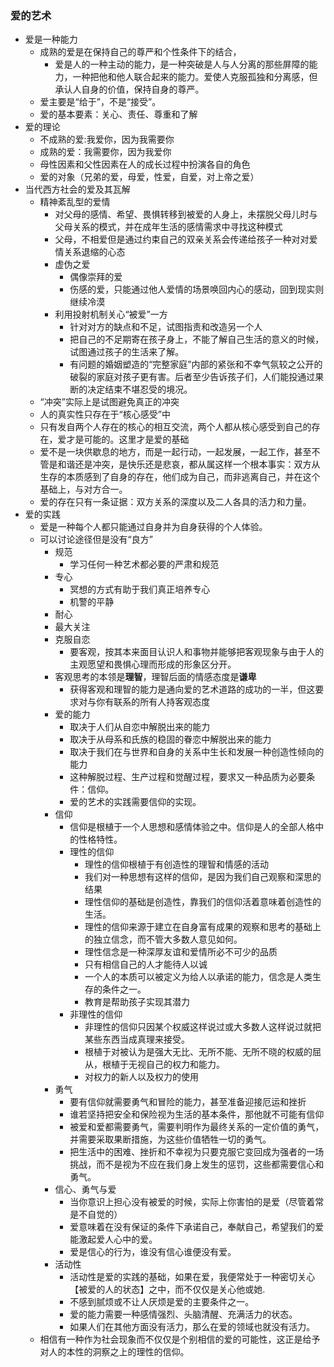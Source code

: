 ### 爱的艺术

 - 爱是一种能力
    - 成熟的爱是在保持自己的尊严和个性条件下的结合，
      - 爱是人的一种主动的能力，是一种突破是人与人分离的那些屏障的能力，一种把他和他人联合起来的能力。爱使人克服孤独和分离感，但承认人自身的价值，保持自身的尊严。
    - 爱主要是“给于”，不是“接受”。
    - 爱的基本要素：关心、责任、尊重和了解
 - 爱的理论
    - 不成熟的爱:我爱你，因为我需要你
    - 成熟的爱：我需要你，因为我爱你
    - 母性因素和父性因素在人的成长过程中扮演各自的角色
   - 爱的对象（兄弟的爱，母爱，性爱，自爱，对上帝之爱）
 - 当代西方社会的爱及其瓦解
   - 精神紊乱型的爱情
     - 对父母的感情、希望、畏惧转移到被爱的人身上，未摆脱父母儿时与父母关系的模式，并在成年生活的感情需求中寻找这种模式
     - 父母，不相爱但是通过约束自己的双亲关系会传递给孩子一种对对爱情关系退缩的心态
     - 虚伪之爱
       - 偶像崇拜的爱
       - 伤感的爱，只能通过他人爱情的场景唤回内心的感动，回到现实则继续冷漠
     - 利用投射机制关心“被爱”一方
       - 针对对方的缺点和不足，试图指责和改造另一个人
       - 把自己的不足期寄在孩子身上，不能了解自己生活的意义的时候，试图通过孩子的生活来了解。
       - 有问题的婚姻塑造的“完整家庭”内部的紧张和不幸气氛较之公开的破裂的家庭对孩子更有害。后者至少告诉孩子们，人们能投通过果断的决定结束不堪忍受的境况。
    - “冲突”实际上是试图避免真正的冲突
     - 人的真实性只存在于“核心感受”中
     - 只有发自两个人存在的核心的相互交流，两个人都从核心感受到自己的存在，爱才是可能的。这里才是爱的基础
     - 爱不是一块供歇息的地方，而是一起行动，一起发展，一起工作，甚至不管是和谐还是冲突，是快乐还是悲哀，都从属这样一个根本事实：双方从生存的本质感到了自身的存在，他们成为自己，而非逃离自己，并在这个基础上，与对方合一。
     - 爱的存在只有一条证据：双方关系的深度以及二人各具的活力和力量。
 - 爱的实践 
   - 爱是一种每个人都只能通过自身并为自身获得的个人体验。
   - 可以讨论途径但是没有“良方”
     - 规范
       - 学习任何一种艺术都必要的严肃和规范
     - 专心
       - 冥想的方式有助于我们真正培养专心
       - 机警的平静
     - 耐心
     - 最大关注
     - 克服自恋
       - 要客观，按其本来面目认识人和事物并能够把客观现象与由于人的主观愿望和畏惧心理而形成的形象区分开。
     - 客观思考的本领是**理智**，理智后面的情感态度是**谦卑**
       - 获得客观和理智的能力是通向爱的艺术道路的成功的一半，但这要求对与你有联系的所有人持客观态度
     - 爱的能力
       - 取决于人们从自恋中解脱出来的能力
       - 取决于从母系和氏族的稳固的眷恋中解脱出来的能力
       - 取决于我们在与世界和自身的关系中生长和发展一种创造性倾向的能力
       - 这种解脱过程、生产过程和觉醒过程，要求又一种品质为必要条件：信仰。
       - 爱的艺术的实践需要信仰的实现。
     - 信仰 
       - 信仰是根植于一个人思想和感情体验之中。信仰是人的全部人格中的性格特性。
       - 理性的信仰
         - 理性的信仰根植于有创造性的理智和情感的活动
         - 我们对一种思想有这样的信仰，是因为我们自己观察和深思的结果
         - 理性信仰的基础是创造性，靠我们的信仰活着意味着创造性的生活。
         - 理性的信仰来源于建立在自身富有成果的观察和思考的基础上的独立信念，而不管大多数人意见如何。
         - 理性信念是一种深厚友谊和爱情所必不可少的品质
         - 只有相信自己的人才能待人以诚
         - 一个人的本质可以被定义为给人以承诺的能力，信念是人类生存的条件之一。
         - 教育是帮助孩子实现其潜力
       - 非理性的信仰
         - 非理性的信仰只因某个权威这样说过或大多数人这样说过就把某些东西当成真理来接受。
         - 根植于对被认为是强大无比、无所不能、无所不晓的权威的屈从，根植于无视自己的权力和能力。
         - 对权力的新人以及权力的使用
      - 勇气
        - 要有信仰就需要勇气和冒险的能力，甚至准备迎接厄运和挫折
        - 谁若坚持把安全和保险视为生活的基本条件，那他就不可能有信仰
        - 被爱和爱都需要勇气，需要判明作为最终关系的一定价值的勇气，并需要采取果断措施，为这些价值牺牲一切的勇气。
        - 把生活中的困难、挫折和不幸视为只要克服它变回成为强者的一场挑战，而不是视为不应在我们身上发生的惩罚，这些都需要信心和勇气。
      - 信心、勇气与爱
        - 当你意识上担心没有被爱的时候，实际上你害怕的是爱（尽管着常是不自觉的）
        - 爱意味着在没有保证的条件下承诺自己，奉献自己，希望我们的爱能激起爱人心中的爱。
        - 爱是信心的行为，谁没有信心谁便没有爱。
      - 活动性
        - 活动性是爱的实践的基础，如果在爱，我便常处于一种密切关心【被爱的人的状态】之中，而不仅仅是关心他或她.
        - 不感到腻烦或不让人厌烦是爱的主要条件之一。
        - 爱的能力需要一种感情强烈、头脑清醒、充满活力的状态。
        - 如果人们在其他方面没有活力，那么在爱的领域也就没有活力。
   - 相信有一种作为社会现象而不仅仅是个别相信的爱的可能性，这正是给予对人的本性的洞察之上的理性的信仰。 